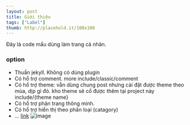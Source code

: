 ```yaml
---
layout: post
title: Giới thiệu
tags: ["Label"]
thumb: http://placehold.it/100x100
---
```

Đây là code mẩu dùng làm trang cá nhân.
<!--more-->
### option
* Thuần jekyll. Không có dùng plugin
* Có hổ trợ comment. more include/classic/comment
* Có hổ trợ theme: vẫn dùng chung post nhưng cài đặt được theme theo mùa, dịp gì đó. kho theme sẽ cố được thêm tại project này include/{theme name}
* Có hổ trợ phân trang thông minh.
* Có hổ trợ hiển thị theo phân loại (catagory)
* ...
[link](http://google.com)
![image](http://placehold.it/500x250)